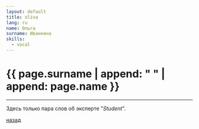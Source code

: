 ```yaml
---
layout: default
title: oliva
lang: ru
name: Ольга
surname: Иванкина
skills:
  - vocal
---
```


# [](#header-1) {{ page.surname | append: " " | append: page.name }}

_________

Здесь только пара слов об эксперте "*Student*". 

[назад](../experts/)
